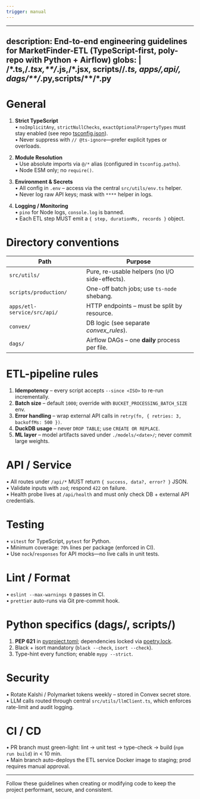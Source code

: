 ```yaml
---
trigger: manual
---
```


---
description: End-to-end engineering guidelines for MarketFinder-ETL (TypeScript-first, poly-repo with Python + Airflow)
globs: |
  **/*.ts,**/*.tsx,**/*.js,**/*.jsx,
  scripts/**/*.ts,
  apps/**,api/**,
  dags/**/*.py,scripts/**/*.py
---

# General
1. **Strict TypeScript**  
   • `noImplicitAny`, `strictNullChecks`, `exactOptionalPropertyTypes` must stay enabled (see repo [tsconfig.json](cci:7://file:///c:/Workspace/Code/marketfinder_ETL/tsconfig.json:0:0-0:0)).  
   • Never suppress with `// @ts-ignore`—prefer explicit types or overloads.

2. **Module Resolution**  
   • Use absolute imports via `@/*` alias (configured in `tsconfig.paths`).  
   • Node ESM only; no `require()`.

3. **Environment & Secrets**  
   • All config in `.env` – access via the central `src/utils/env.ts` helper.  
   • Never log raw API keys; mask with `****` helper in logs.

4. **Logging / Monitoring**  
   • `pino` for Node logs, `console.log` is banned.  
   • Each ETL step MUST emit a `{ step, durationMs, records }` object.

# Directory conventions
| Path                         | Purpose                                               |
| ---------------------------- | ----------------------------------------------------- |
| `src/utils/`                 | Pure, re-usable helpers (no I/O side-effects).        |
| `scripts/production/`        | One-off batch jobs; use `ts-node` shebang.            |
| `apps/etl-service/src/api/`  | HTTP endpoints – must be split by resource.           |
| `convex/`                    | DB logic (see separate *convex_rules*).               |
| `dags/`                      | Airflow DAGs – one **daily** process per file.        |

# ETL-pipeline rules
1. **Idempotency** – every script accepts `--since <ISO>` to re-run incrementally.  
2. **Batch size** – default `1000`; override with `BUCKET_PROCESSING_BATCH_SIZE` env.  
3. **Error handling** – wrap external API calls in `retry(fn, { retries: 3, backoffMs: 500 })`.  
4. **DuckDB usage** – never `DROP TABLE`; use `CREATE OR REPLACE`.  
5. **ML layer** – model artifacts saved under `./models/<date>/`; never commit large weights.

# API / Service
• All routes under `/api/*` MUST return `{ success, data?, error? }` JSON.  
• Validate inputs with `zod`; respond `422` on failure.  
• Health probe lives at `/api/health` and must only check DB + external API credentials.

# Testing
• `vitest` for TypeScript, `pytest` for Python.  
• Minimum coverage: `70%` lines per package (enforced in CI).  
• Use `nock`/`responses` for API mocks—no live calls in unit tests.

# Lint / Format
• `eslint --max-warnings 0` passes in CI.  
• `prettier` auto-runs via Git pre-commit hook.

# Python specifics (dags/, scripts/)
1. **PEP 621** in [pyproject.toml](cci:7://file:///c:/Workspace/Code/marketfinder_ETL/pyproject.toml:0:0-0:0); dependencies locked via [poetry.lock](cci:7://file:///c:/Workspace/Code/marketfinder_ETL/poetry.lock:0:0-0:0).  
2. Black + isort mandatory (`black --check`, `isort --check`).  
3. Type-hint every function; enable `mypy --strict`.

# Security
• Rotate Kalshi / Polymarket tokens weekly – stored in Convex secret store.  
• LLM calls routed through central `src/utils/llmClient.ts`, which enforces rate-limit and audit logging.

# CI / CD
• PR branch must green-light: lint → unit test → type-check → build (`npm run build`) in < 10 min.  
• Main branch auto-deploys the ETL service Docker image to staging; prod requires manual approval.

---
Follow these guidelines when creating or modifying code to keep the project performant, secure, and consistent.